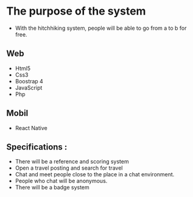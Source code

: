 # The purpose of the system
- With the hitchhiking system, people will be able to go from a to b for free.

## Web 
- Html5
- Css3 
- Boostrap 4 
- JavaScript 
- Php

## Mobil
- React Native

## Specifications : 
- There will be a reference and scoring system
- Open a travel posting and search for travel
- Chat and meet people close to the place in a chat environment.
- People who chat will be anonymous.
- There will be a badge system

